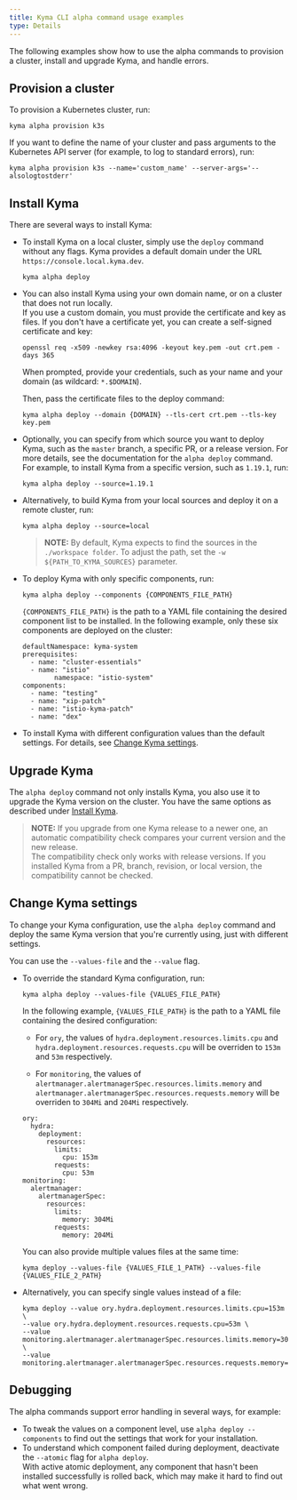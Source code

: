 ```yaml
---
title: Kyma CLI alpha command usage examples
type: Details
---
```


The following examples show how to use the alpha commands to provision a cluster, install and upgrade Kyma, and handle errors.

## Provision a cluster
To provision a Kubernetes cluster, run:

```
kyma alpha provision k3s 
```
If you want to define the name of your cluster and pass arguments to the Kubernetes API server (for example, to log to standard errors), run:

```
kyma alpha provision k3s --name='custom_name' --server-args='--alsologtostderr'
```


## Install Kyma

There are several ways to install Kyma:

- To install Kyma on a local cluster, simply use the `deploy` command without any flags.
Kyma provides a default domain under the URL `https://console.local.kyma.dev`.

  ```
  kyma alpha deploy 
  ```

- You can also install Kyma using your own domain name, or on a cluster that does not run locally. <br>
If you use a custom domain, you must provide the certificate and key as files. If you don't have a certificate yet, you can create a self-signed certificate and key:

  ```
  openssl req -x509 -newkey rsa:4096 -keyout key.pem -out crt.pem -days 365
  ```

  When prompted, provide your credentials, such as your name and your domain (as wildcard: `*.$DOMAIN`).

  Then, pass the certificate files to the deploy command:

  ```
  kyma alpha deploy --domain {DOMAIN} --tls-cert crt.pem --tls-key key.pem
  ```

- Optionally, you can specify from which source you want to deploy Kyma, such as the `master` branch, a specific PR, or a release version. For more details, see the documentation for the `alpha deploy` command.<br>
For example, to install Kyma from a specific version, such as `1.19.1`, run:

  ```
  kyma alpha deploy --source=1.19.1
  ```

- Alternatively, to build Kyma from your local sources and deploy it on a remote cluster, run:

  ```
  kyma alpha deploy --source=local
  ```
  > **NOTE:** By default, Kyma expects to find the sources in the `./workspace folder`. To adjust the path, set the `-w ${PATH_TO_KYMA_SOURCES}` parameter.

- To deploy Kyma with only specific components, run:

  ```
  kyma alpha deploy --components {COMPONENTS_FILE_PATH}
  ```

  `{COMPONENTS_FILE_PATH}` is the path to a YAML file containing the desired component list to be installed. In the following example, only these six components are deployed on the cluster:

  ```
  defaultNamespace: kyma-system
  prerequisites:
    - name: "cluster-essentials"
    - name: "istio"
          namespace: "istio-system"
  components:
    - name: "testing"
    - name: "xip-patch"
    - name: "istio-kyma-patch"
    - name: "dex"
  ```

- To install Kyma with different configuration values than the default settings. For details, see [Change Kyma settings](#change-kyma-settings).

## Upgrade Kyma

The `alpha deploy` command not only installs Kyma, you also use it to upgrade the Kyma version on the cluster. You have the same options as described under [Install Kyma](#install-kyma).

> **NOTE:** If you upgrade from one Kyma release to a newer one, an automatic compatibility check compares your current version and the new release.<br>
The compatibility check only works with release versions. If you installed Kyma from a PR, branch, revision, or local version, the compatibility cannot be checked.


## Change Kyma settings

To change your Kyma configuration, use the `alpha deploy` command and deploy the same Kyma version that you're currently using, just with different settings.

You can use the `--values-file` and the `--value` flag.

- To override the standard Kyma configuration, run:

  ```
  kyma alpha deploy --values-file {VALUES_FILE_PATH}
  ```

  In the following example, `{VALUES_FILE_PATH}` is the path to a YAML file containing the desired configuration:

  - For `ory`, the values of `hydra.deployment.resources.limits.cpu` and `hydra.deployment.resources.requests.cpu` will be overriden to `153m` and `53m` respectively.
    
  - For `monitoring`, the values of `alertmanager.alertmanagerSpec.resources.limits.memory` and `alertmanager.alertmanagerSpec.resources.requests.memory` will be overriden to `304Mi` and `204Mi` respectively.
  
  ```
  ory:
    hydra:
      deployment:
        resources:
          limits:
            cpu: 153m
          requests:
            cpu: 53m
  monitoring:
    alertmanager:
      alertmanagerSpec:
        resources:
          limits:
            memory: 304Mi
          requests:
            memory: 204Mi
  ```

  You can also provide multiple values files at the same time:

  ```
  kyma deploy --values-file {VALUES_FILE_1_PATH} --values-file {VALUES_FILE_2_PATH}
  ```

- Alternatively, you can specify single values instead of a file:

  ```
  kyma deploy --value ory.hydra.deployment.resources.limits.cpu=153m \
  --value ory.hydra.deployment.resources.requests.cpu=53m \
  --value monitoring.alertmanager.alertmanagerSpec.resources.limits.memory=304Mi \
  --value monitoring.alertmanager.alertmanagerSpec.resources.requests.memory=204Mi
  ```

## Debugging

The alpha commands support error handling in several ways, for example:

- To tweak the values on a component level, use `alpha deploy --components` to find out the settings that work for your installation.
- To understand which component failed during deployment, deactivate the `--atomic` flag for `alpha deploy`. <br>With active atomic deployment, any component that hasn't been installed successfully is rolled back, which may make it hard to find out what went wrong.

<!-- ANY OTHER DEBUGGING USE CASES? -->
